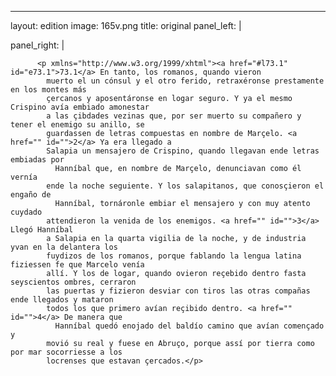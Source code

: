 <?xml version="1.0" encoding="UTF-8"?>
---
layout: edition
image: 165v.png 
title: original 
panel_left: | 

panel_right: |  
            
          <p xmlns="http://www.w3.org/1999/xhtml"><a href="#l73.1" id="e73.1">73.1</a> En tanto, los romanos, quando vieron
            muerto el un cónsul y el otro ferido, retraxéronse prestamente en los montes más
            çercanos y aposentáronse en logar seguro. Y ya el mesmo Crispino avía embiado amonestar
            a las çibdades vezinas que, por ser muerto su compañero y tener el enemigo su anillo, se
            guardassen de letras compuestas en nombre de Marçelo. <a href="" id="">2</a> Ya era llegado a
            Salapia un mensajero de Crispino, quando llegavan ende letras embiadas por
              Hanníbal que, en nombre de Marçelo, denunciavan como él vernía
            ende la noche seguiente. Y los salapitanos, que conosçieron el engaño de
              Hanníbal, tornáronle embiar el mensajero y con muy atento cuydado
            attendieron la venida de los enemigos. <a href="" id="">3</a> Llegó Hanníbal
            a Salapia en la quarta vigilia de la noche, y de industria yvan en la delantera los
            fuydizos de los romanos, porque fablando la lengua latina fiziessen fe que Marcelo venía
            allí. Y los de logar, quando ovieron reçebido dentro fasta seyscientos ombres, cerraron
            las puertas y fizieron desviar con tiros las otras compañas ende llegados y mataron
            todos los que primero avían reçibido dentro. <a href="" id="">4</a> De manera que
              Hanníbal quedó enojado del baldío camino que avían començado y
            movió su real y fuese en Abruço, porque assí por tierra como por mar socorriesse a los
            locrenses que estavan çercados.</p>
        
